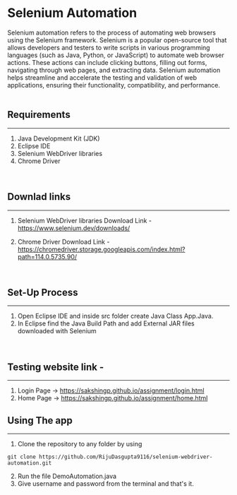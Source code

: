 # Selenium Automation
Selenium automation refers to the process of automating web browsers using the Selenium framework. Selenium is a popular open-source tool that allows developers and testers to write scripts in various programming languages (such as Java, Python, or JavaScript) to automate web browser actions. These actions can include clicking buttons, filling out forms, navigating through web pages, and extracting data. Selenium automation helps streamline and accelerate the testing and validation of web applications, ensuring their functionality, compatibility, and performance.
<br><br>

## Requirements 
<hr>

 1. Java Development Kit (JDK)
 2. Eclipse IDE
 3. Selenium WebDriver libraries
 4. Chrome Driver

<br>


## Downlad links
<hr>

1. Selenium WebDriver libraries Download Link - https://www.selenium.dev/downloads/

2. Chrome Driver Download Link - https://chromedriver.storage.googleapis.com/index.html?path=114.0.5735.90/

<br>

## Set-Up Process
<hr>

1. Open Eclipse IDE and inside src folder create Java Class App.Java.
2. In Eclipse find the Java Build Path and add External JAR files downloaded with Selenium

<br>

## Testing website link - 
<hr>

1. Login Page -> https://sakshingp.github.io/assignment/login.html
2. Home Page -> https://sakshingp.github.io/assignment/home.html

## Using The app
<hr>

1. Clone the repository to any folder by using
```
git clone https://github.com/RijuDasgupta9116/selenium-webdriver-automation.git
```
2. Run the file DemoAutomation.java
3. Give username and password from the terminal and that's it.

